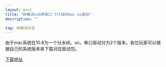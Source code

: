```yaml
---
layout: post
title: "树莓派usb转串口 ttl线的mac os驱动"
description: ""

tag: 树莓派外设
---
```




由于mac系统在10.8为一个分水岭。so，串口驱动分为2个版本。各位玩家可以根据自己的系统版本来下载对应驱动包。

[下载地址](http://www.prolific.com.tw/us/showproduct.aspx?p_id=229&pcid=41)




